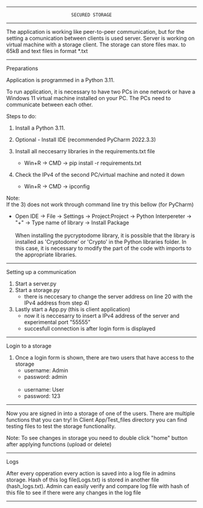 --------------------------------------------------------------------------------------------------------------
 							SECURED STORAGE
--------------------------------------------------------------------------------------------------------------

The application is working like peer-to-peer communication, but for the setting a comunication between clients
is used server. Server is working on virtual machine with a storage client. The storage can store files max. to 65kB 
and text files in format *.txt

--------------------------------------------------------------------------------------------------------------
Preparations

Application is programmed in a Python 3.11.

To run application, it is necessary to have two PCs in one network or have a Windows 11 virtual machine installed on your PC.
The PCs need to communicate between each other.

Steps to do:
1) Install a Python 3.11.

2) Optional - Install IDE (recommended PyCharm 2022.3.3)
3) Install all neccesarry libraries in the requirements.txt file
	- Win+R -> CMD -> pip install -r requirements.txt
4) Check the IPv4 of the second PC/virtual machine and noted it down
	- Win+R -> CMD -> ipconfig
	
Note: <br>
If the 3) does not work through command line try this bellow (for PyCharm) <br>
 - Open IDE -> File -> Settings -> Project:Project -> Python Interpereter -> "+" -> Type name of library -> Install Package <br><br>
When installing the pycryptodome library, it is possible that the library is installed as 'Cryptodome' or 'Crypto' 
in the Python libraries folder. In this case, it is necessary to modify the part of the code with imports to the appropriate libraries.

--------------------------------------------------------------------------------------------------------------

Setting up a communication

1) Start a server.py
2) Start a storage.py
	- there is neccesary to change the server address on line 20 with the IPv4 address from step 4)
3) Lastly start a App.py (this is client application)
	- now it is neccesarry to insert a IPv4 address of the server and experimental port "55555"
	- succesfull connection is after login form is displayed

--------------------------------------------------------------------------------------------------------------

Login to a storage

1) Once a login form is shown, there are two users that have access to the storage <br>
	 - username: Admin <br>
	 - password: admin <br><br>
	 - username: User <br>
	 - password: 123


--------------------------------------------------------------------------------------------------------------

Now you are signed in into a storage of one of the users. There are multiple functions that you can try!
In Client App/Test_files directory you can find testing files to test the storage functionality.

Note: To see changes in storage you need to double click "home" button after applying functions (upload or delete)


--------------------------------------------------------------------------------------------------------------

Logs

After every opperation every action is saved into a log file in admins storage. Hash of this log file(Logs.txt) is stored 
in another file (hash_logs.txt). Admin can easily verify and compare log file with hash of this file to see if there were any changes
in the log file

--------------------------------------------------------------------------------------------------------------
